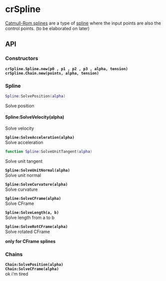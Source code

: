 # crSpline
[Catmull-Rom splines](https://en.wikipedia.org/wiki/Cubic_Hermite_spline#Catmull%E2%80%93Rom_spline) are a type of [spline](https://en.wikipedia.org/wiki/Spline_(mathematics)) where the input points are also the control points. (to be elaborated on later)

## API
### Constructors
**`crSpline.Spline.new(p0 , p1 , p2 , p3 , alpha, tension)`**
**`crSpline.Chain.new(points, alpha, tension)`**

### Spline
```lua
Spline:SolvePosition(alpha)
```

Solve position

#### Spline:SolveVelocity(alpha)

Solve velocity

**`Spline:SolveAcceleration(alpha)`**\
Solve acceleration

```lua
function Spline:SolveUnitTangent(alpha)
```
Solve unit tangent

**`Spline:SolveUnitNormal(alpha)`**\
Solve unit normal

**`Spline:SolveCurvature(alpha)`**\
Solve curvature

**`Spline:SolveCFrame(alpha)`**\
Solve CFrame

**`Spline:SolveLength(a, b)`**\
Solve length from a to b

**`Spline:SolveRotCFrame(alpha)`**\
Solve rotated CFrame

**only for CFrame splines**

### Chains
**`Chain:SolvePosition(alpha)`**\
**`Chain:SolveCFrame(alpha)`**\
ok i'm tired